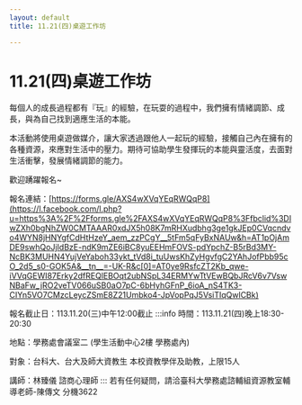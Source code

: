 ```yaml
---
layout: default
title: 11.21(四)桌遊工作坊

---
```


# 11.21(四)桌遊工作坊

每個人的成長過程都有『玩』的經驗，在玩耍的過程中，我們擁有情緒調節、成長，與為自己找到適應生活的本能。

本活動將使用桌遊做媒介，讓大家透過跟他人一起玩的經驗，接觸自己內在擁有的各種資源，來應對生活中的壓力。期待可協助學生發揮玩的本能與靈活度，去面對生活衝擊，發展情緒調節的能力。

歡迎踴躍報名~

報名連結：[https://forms.gle/AXS4wXVqYEqRWQqP8](https://l.facebook.com/l.php?u=https%3A%2F%2Fforms.gle%2FAXS4wXVqYEqRWQqP8%3Ffbclid%3DIwZXh0bgNhZW0CMTAAAR0xdJX5h08K7mRHXudbhg3ge1gkJEp0CVqcndvo4WYN8jHNYgfCdHtHzeY_aem_zzPCgY__5tFm5qFyBxNAUw&h=AT1pOjAmDE9swhQoJjIdBzE-ndK9mZE6iBC8yuEEHmFOVS-pdYpchZ-B5rBd3MY-NcBK3MUHN4YujVeYaboh33ykt_tVd8i_tuUwsKhZyHgvfgC2YAhJofPbb95cO_2d5_s0-GOK5A&__tn__=-UK-R&c[0]=AT0ye9RsfcZT2Kb_qwe-iVVqGEWI87Erky2dfREQlEBOqt2ubNSpL34ERMYwTtVEwBQbJRcV6v7VswNBaFw_jRO2veTV066uSB0aO7pC-6bHyhGFnP_6ioA_nS4TK3-CIYn5VO7CMzcLeycZSmE8Z21Umbko4-JpVopPqJ5VsiTIqQwlCBk)

報名截止日：113.11.20(三)中午12:00截止 
:::info
時間：113.11.21(四)晚上18:30-20:30

地點：學務處會議室二
(學生活動中心2樓 學務處內)

對象：台科大、台大及師大資教生 本校資教學伴及助教，上限15人

講師：林臻儀 諮商心理師
:::
若有任何疑問，請洽臺科大學務處諮輔組資源教室輔導老師-陳傳文 分機3622
